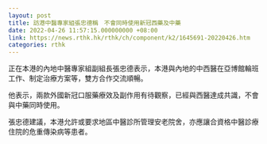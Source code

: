 ```yaml
---
layout: post
title: 訪港中醫專家組張忠德稱　不會同時使用新冠西藥及中藥
date: 2022-04-26 11:57:15.000000000 +08:00
link: https://news.rthk.hk/rthk/ch/component/k2/1645691-20220426.htm
categories: rthk
---
```


正在本港的內地中醫專家組副組長張忠德表示，本港與內地的中西醫在亞博館輪班工作、制定治療方案等，雙方合作交流順暢。

他表示，兩款外國新冠口服藥療效及副作用有待觀察，已經與西醫達成共識，不會與中藥同時使用。

張忠德建議，本港允許或要求地區中醫診所管理安老院舍，亦應讓合資格中醫診療住院的危重傳染病等患者。
